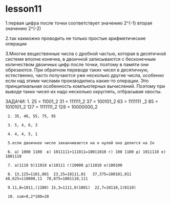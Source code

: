 # lesson11
  1.первая цифра после точки соответствует значению 2^(-1) вторая значению 2^(-2) 

  2.так какможно проводить не только простые арифметические операции

  3.Многие вещественные числа с дробной частью, которая в десятичной системе вполне конечна, в двоичной записываются с бесконечным количеством двоичных цифр после точки, поэтому в памяти они обрезаются. При обратном переводе таких чисел в десятичную, естественно, часто получаются уже несколько другие числа, особенно если над этими числами производились какие-то операции. Это принципиальная особенность компьютерных вычислений. Поэтому при выводе таких чисел их надо несколько округлять, отбрасывая хвосты.

  ЗАДАЧИ:
      1. 25 = 11001_2
 31 = 111111_2
 37 = 100101_2
 63 = 1111111 _2
 85 = 1010101_2
 127 = 1111111_2
 128 = 10000000_2
 
     2. 35, 46, 55, 75, 95
     
     3. 5, 4, 6, 3

     4. 4, 4, 5, 1

     5.если двоичное число заканчивается на н нулей оно делится на 2н

     6. а) 1000 1100  в) 1011111+111011=10011010 г) 100 1100 д) 1011110 е) 1001110

     7. а)1110 б)11010 в)10111 г)10000 д)11010 е)100100 

     8. 13,125=1101,001  23,25=10111,01   37,375=100101,011   48,625=110000,11  78,875=1001110,111

     9.11,8=1011,(1100) 15,3=1111,0(1001)  22,7=10110,1(0110)

     10. sum>0,2*100=20
                                    

